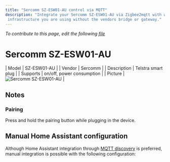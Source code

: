 ```yaml
---
title: "Sercomm SZ-ESW01-AU control via MQTT"
description: "Integrate your Sercomm SZ-ESW01-AU via Zigbee2mqtt with whatever smart home
 infrastructure you are using without the vendors bridge or gateway."
---
```


*To contribute to this page, edit the following
[file](https://github.com/Koenkk/zigbee2mqtt.io/blob/master/docs/devices/SZ-ESW01-AU.md)*

# Sercomm SZ-ESW01-AU

| Model | SZ-ESW01-AU  |
| Vendor  | Sercomm  |
| Description | Telstra smart plug |
| Supports | on/off, power consumption |
| Picture | ![Sercomm SZ-ESW01-AU](./assets/devices/SZ-ESW01-AU.jpg) |

## Notes


### Pairing
Press and hold the pairing button while plugging in the device.


## Manual Home Assistant configuration
Although Home Assistant integration through [MQTT discovery](../integration/home_assistant) is preferred,
manual integration is possible with the following configuration:
